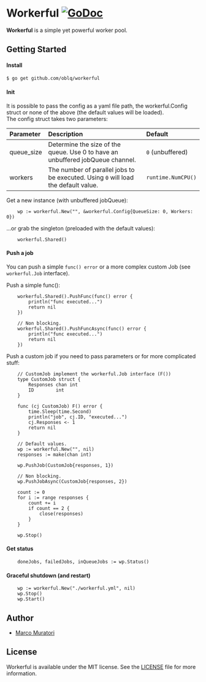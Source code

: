 # Workerful [![GoDoc](https://godoc.org/github.com/oblq/goms?status.svg)](https://godoc.org/github.com/oblq/workerful)

**Workerful** is a simple yet powerful worker pool.

## Getting Started

#### Install

```sh
$ go get github.com/oblq/workerful
```

#### Init

It is possible to pass the config as a yaml file path, the workerful.Config struct or none of the above (the default values will be loaded).\
The config struct takes two parameters:

| Parameter   | Description  | Default
| :---        |     :---     |     :---
| queue_size    | Determine the size of the queue. Use 0 to have an unbuffered jobQueue channel. | `0` (unbuffered)
| workers | The number of parallel jobs to be executed. Using `0` will load the default value. | `runtime.NumCPU()`

Get a new instance (with unbuffered jobQueue):
```
    wp := workerful.New("", &workerful.Config{QueueSize: 0, Workers: 0})
```

...or grab the singleton (preloaded with the default values):

```
    workerful.Shared()
```

#### Push a job

You can push a simple `func() error` or a more complex custom Job (see `workerful.Job` interface).

Push a simple func():
```
    workerful.Shared().PushFunc(func() error { 
    	println("func executed...")
    	return nil
    })

    // Non blocking.
    workerful.Shared().PushFuncAsync(func() error { 
    	println("func executed...")
        return nil
    })
```

Push a custom job if you need to pass parameters or for more complicated stuff:
```
    // CustomJob implement the workerful.Job interface (F())
    type CustomJob struct {
        Responses chan int
        ID        int
    }
    
    func (cj CustomJob) F() error {
        time.Sleep(time.Second)
        println("job", cj.ID, "executed...")
        cj.Responses <- 1
        return nil
    }
        
    // Default values.	
    wp := workerful.New("", nil)
    responses := make(chan int)

    wp.PushJob(CustomJob{responses, 1})
        
    // Non blocking.
    wp.PushJobAsync(CustomJob{responses, 2})
    
    count := 0
    for i := range responses {
        count += i
        if count == 2 {
            close(responses)
        }
    }

    wp.Stop()
```

#### Get status

```
    doneJobs, failedJobs, inQueueJobs := wp.Status()
```

#### Graceful shutdown (and restart)

```
    wp := workerful.New("./workerful.yml", nil)
    wp.Stop()
    wp.Start()
```

## Author

- [Marco Muratori](mailto:marcomrtr@gmail.com) 

## License

Workerful is available under the MIT license. See the [LICENSE](./LICENSE) file for more information.
